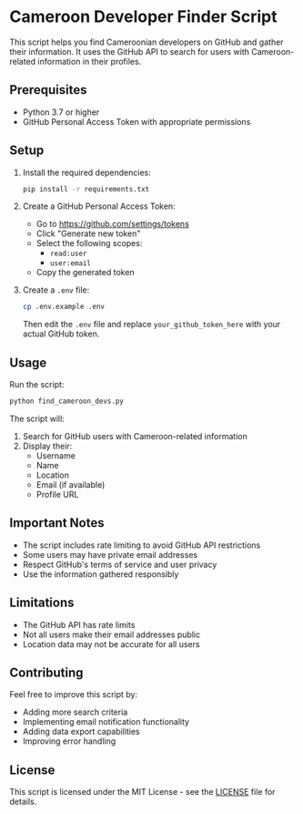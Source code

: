# Cameroon Developer Finder Script

This script helps you find Cameroonian developers on GitHub and gather their information. It uses the GitHub API to search for users with Cameroon-related information in their profiles.

## Prerequisites

- Python 3.7 or higher
- GitHub Personal Access Token with appropriate permissions

## Setup

1. Install the required dependencies:

   ```bash
   pip install -r requirements.txt
   ```

2. Create a GitHub Personal Access Token:

   - Go to https://github.com/settings/tokens
   - Click "Generate new token"
   - Select the following scopes:
     - `read:user`
     - `user:email`
   - Copy the generated token

3. Create a `.env` file:
   ```bash
   cp .env.example .env
   ```
   Then edit the `.env` file and replace `your_github_token_here` with your actual GitHub token.

## Usage

Run the script:

```bash
python find_cameroon_devs.py
```

The script will:

1. Search for GitHub users with Cameroon-related information
2. Display their:
   - Username
   - Name
   - Location
   - Email (if available)
   - Profile URL

## Important Notes

- The script includes rate limiting to avoid GitHub API restrictions
- Some users may have private email addresses
- Respect GitHub's terms of service and user privacy
- Use the information gathered responsibly

## Limitations

- The GitHub API has rate limits
- Not all users make their email addresses public
- Location data may not be accurate for all users

## Contributing

Feel free to improve this script by:

- Adding more search criteria
- Implementing email notification functionality
- Adding data export capabilities
- Improving error handling

## License

This script is licensed under the MIT License - see the [LICENSE](LICENSE) file for details.
